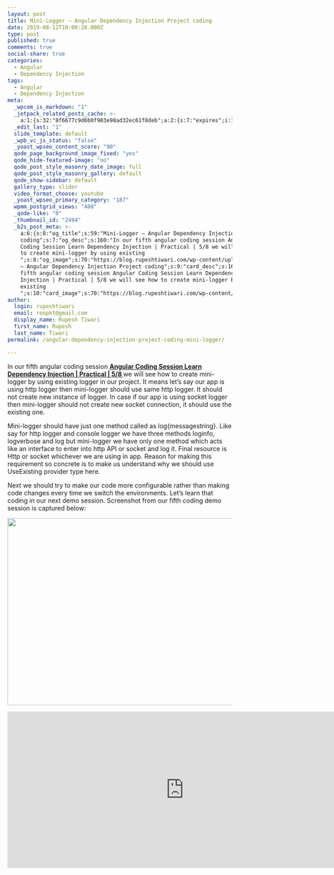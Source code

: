 ```yaml
---
layout: post
title: Mini-Logger – Angular Dependency Injection Project coding
date: 2019-08-12T10:00:28.000Z
type: post
published: true
comments: true
social-share: true
categories:
  - Angular
  - Dependency Injection
tags:
  - Angular
  - Dependency Injection
meta:
  _wpcom_is_markdown: "1"
  _jetpack_related_posts_cache: >-
    a:1:{s:32:"8f6677c9d6b0f903e98ad32ec61f8deb";a:2:{s:7:"expires";i:1609993501;s:7:"payload";a:3:{i:0;a:1:{s:2:"id";i:2502;}i:1;a:1:{s:2:"id";i:2511;}i:2;a:1:{s:2:"id";i:2514;}}}}
  _edit_last: "1"
  slide_template: default
  _wpb_vc_js_status: "false"
  _yoast_wpseo_content_score: "90"
  qode_page_background_image_fixed: "yes"
  qode_hide-featured-image: "no"
  qode_post_style_masonry_date_image: full
  qode_post_style_masonry_gallery: default
  qode_show-sidebar: default
  gallery_type: slider
  video_format_choose: youtube
  _yoast_wpseo_primary_category: "187"
  wpmm_postgrid_views: "408"
  _qode-like: "0"
  _thumbnail_id: "2494"
  _b2s_post_meta: >-
    a:6:{s:8:"og_title";s:59:"Mini-Logger – Angular Dependency Injection Project
    coding";s:7:"og_desc";s:160:"In our fifth angular coding session Angular
    Coding Session Learn Dependency Injection | Practical | 5/8 we will see how
    to create mini-logger by using existing
    ";s:8:"og_image";s:70:"https://blog.rupeshtiwari.com/wp-content/uploads/2019/07/RUPESH-92.png";s:10:"card_title";s:59:"Mini-Logger
    – Angular Dependency Injection Project coding";s:9:"card_desc";s:160:"In our
    fifth angular coding session Angular Coding Session Learn Dependency
    Injection | Practical | 5/8 we will see how to create mini-logger by using
    existing
    ";s:10:"card_image";s:70:"https://blog.rupeshtiwari.com/wp-content/uploads/2019/07/RUPESH-92.png";}
author:
  login: rupeshtiwari
  email: roopkt@gmail.com
  display_name: Rupesh Tiwari
  first_name: Rupesh
  last_name: Tiwari
permalink: /angular-dependency-injection-project-coding-mini-logger/

---
```


<p>In our fifth angular coding session <a href="https://www.youtube.com/watch?v=SIAuVR3u3m8&amp;list=PLZed_adPqIJrQ5uFoaQg8P_fDNGjpeSRH&amp;index=32" target="_blank" rel="noopener noreferrer"><strong>Angular Coding Session Learn Dependency Injection | Practical | 5/8 </strong></a>we will see how to create mini-logger by using existing logger in our project. It means let’s say our app is using http logger then mini-logger should use same http logger. It should not create new instance of logger. In case if our app is using socket logger then mini-logger should not create new socket connection, it should use the existing one.</p>
<p>Mini-logger should have just one method called as log{messagestring}. Like say for http logger and console logger we have three methods loginfo, logverbose and log but mini-logger we have only one method which acts like an interface to enter into http API or socket and log it. Final resource is Http or socket whichever we are using in app. Reason for making this requirement so concrete is to make us understand why we should use UseExisting provider type here.</p>
<p>Next we should try to make our code more configurable rather than making code changes every time we switch the environments. Let’s learn that coding in our next demo session. Screenshot from our fifth coding demo session is captured below:</p>
<p><img class="alignnone size-full wp-image-2509" src="{{ site.baseurl }}/assets/2019/08/DI_Coding_5.png" alt="" width="790" height="419" /></p>
<p><iframe src="https://www.youtube.com/embed/SIAuVR3u3m8" width="790" height="350" frameborder="0" allowfullscreen="allowfullscreen"><span data-mce-type="bookmark" style="display: inline-block; width: 0px; overflow: hidden; line-height: 0;" class="mce_SELRES_start">﻿</span></iframe></p>
